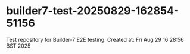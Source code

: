 # builder7-test-20250829-162854-51156

Test repository for Builder-7 E2E testing.
Created at: Fri Aug 29 16:28:56 BST 2025

